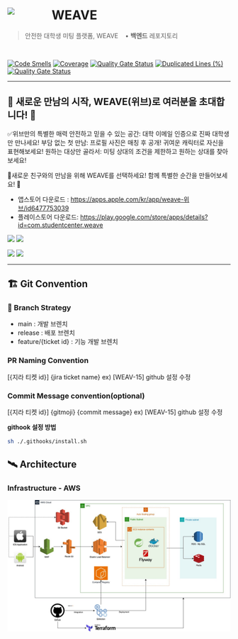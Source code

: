# WEAVE <img src="https://avatars.githubusercontent.com/u/155827707?s=400&u=98d46e358a24b2d4443bdaa595d1d33541cafefb&v=4" align=left width=100>

> 안전한 대학생 미팅 플랫폼, WEAVE &nbsp;&nbsp; • <b>백엔드</b> 레포지토리

<br>

[![Code Smells](https://sonarcloud.io/api/project_badges/measure?project=Student-Center_weave-server&metric=code_smells)](https://sonarcloud.io/summary/new_code?id=Student-Center_weave-server)
[![Coverage](https://sonarcloud.io/api/project_badges/measure?project=Student-Center_weave-server&metric=coverage)](https://sonarcloud.io/summary/new_code?id=Student-Center_weave-server)
[![Quality Gate Status](https://sonarcloud.io/api/project_badges/measure?project=Student-Center_weave-server&metric=alert_status)](https://sonarcloud.io/summary/new_code?id=Student-Center_weave-server)
[![Duplicated Lines (%)](https://sonarcloud.io/api/project_badges/measure?project=Student-Center_weave-server&metric=duplicated_lines_density)](https://sonarcloud.io/summary/new_code?id=Student-Center_weave-server)
[![Quality Gate Status](https://sonarcloud.io/api/project_badges/measure?project=Student-Center_weave-server&metric=alert_status)](https://sonarcloud.io/summary/new_code?id=Student-Center_weave-server)

---

## 🌟 새로운 만남의 시작, WEAVE(위브)로 여러분을 초대합니다! 🌟

✅️위브만의 특별한 매력
안전하고 믿을 수 있는 공간: 대학 이메일 인증으로 진짜 대학생만 만나세요!
부담 없는 첫 만남: 프로필 사진은 매칭 후 공개! 귀여운 캐릭터로 자신을 표현해보세요!
원하는 대상만 골라서: 미팅 상대의 조건을 제한하고 원하는 상대를 찾아보세요!

🚀새로운 친구와의 만남을 위해 WEAVE를 선택하세요! 함께 특별한 순간을 만들어보세요! 🚀

- 앱스토어 다운로드 : https://apps.apple.com/kr/app/weave-위브/id6477753039
- 플레이스토어 다운로드: https://play.google.com/store/apps/details?id=com.studentcenter.weave

<p float="left"> <img src="https://github.com/Student-Center/weave-server/assets/28651727/66f03093-5b81-4e0d-bc9f-2540d413bfe0" width="300" /> <img src="https://github.com/Student-Center/weave-server/assets/28651727/9ef05940-25e2-4027-bb0f-e82cb1549a31" width="300" /> </p> <p float="left"> <img src="https://github.com/Student-Center/weave-server/assets/28651727/1312eed8-b41a-43fa-9d1c-7ead32831f94" width="300" /> <img src="https://github.com/Student-Center/weave-server/assets/28651727/212deb78-ed2e-4b12-9ce8-0d3662b27eec" width="300" /> </p>

---

## 🏗 Git Convention

### 🎋 Branch Strategy

- main : 개발 브렌치
- release : 배포 브렌치
- feature/{ticket id} : 기능 개발 브렌치

### PR Naming Convention

[{지라 티켓 id}] {jira ticket name}
ex) [WEAV-15] github 설정 수정

### Commit Message convention(optional)

[{지라 티켓 id}] {gitmoji} {commit message}
ex) [WEAV-15] github 설정 수정

**githook 설정 방법**

```bash
sh ./.githooks/install.sh
```

## 🛰️ Architecture

### Infrastructure - AWS

![weave-infra.jpg](./docs/weave-infra.jpg)
